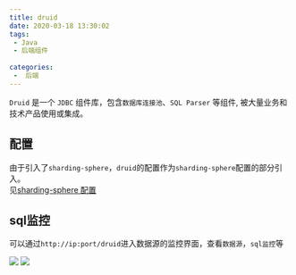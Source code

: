 ```yaml
---
title: druid
date: 2020-03-18 13:30:02
tags:
 - Java
 - 后端组件
 
categories:
 -  后端
---
```


`Druid` 是一个 `JDBC` 组件库，包含`数据库连接池`、`SQL Parser` 等组件, 被大量业务和技术产品使用或集成。

## 配置

由于引入了`sharding-sphere`，`druid`的配置作为`sharding-sphere`配置的部分引入。
<br>
见[sharding-sphere 配置](./sharding-sphere.html#配置)

## sql监控

可以通过`http://ip:port/druid`进入数据源的监控界面，查看`数据源`，`sql监控`等

![](https://s2.ax1x.com/2020/02/18/3k1U0S.png)
![](https://s2.ax1x.com/2020/02/18/3k3pct.png)
